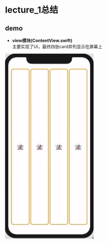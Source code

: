 # lecture_1总结
## demo
- **view模块(ContentView.swift)**  
主要实现了UI，最终四张card并列显示在屏幕上

![MyDemo_2效果图](./MyDemo_1效果图.png)

